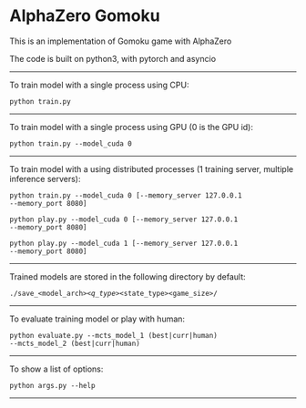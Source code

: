 # AlphaZero Gomoku

This is an implementation of Gomoku game with AlphaZero

The code is built on python3, with pytorch and asyncio

---

To train model with a single process using CPU:

<code>python train.py</code>

---

To train model with a single process using GPU (0 is the GPU id):

<code>python train.py --model_cuda 0</code>

---

To train model with a using distributed processes (1 training server, multiple inference servers):

<code>python train.py --model_cuda 0 [--memory_server 127.0.0.1 --memory_port 8080]</code>

<code>python play.py --model_cuda 0 [--memory_server 127.0.0.1 --memory_port 8080]</code>

<code>python play.py --model_cuda 1 [--memory_server 127.0.0.1 --memory_port 8080]</code>

---

Trained models are stored in the following directory by default:

<code>./save_<model_arch>_<q_type>_<state_type>_<channels>_<game_size>/</code>
  
---

To evaluate training model or play with human:

<code>python evaluate.py --mcts_model_1 (best|curr|human) --mcts_model_2 (best|curr|human)</code>

---

To show a list of options:

<code>python args.py --help</code>

---  
